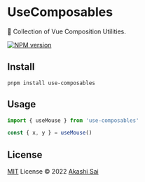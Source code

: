 # UseComposables

🔧 Collection of Vue Composition Utilities.

[![NPM version](https://img.shields.io/npm/v/nogi-api?color=a1b858&label=)](https://www.npmjs.com/package/use-composables)

## Install

```shell
pnpm install use-composables
```

## Usage

```ts
import { useMouse } from 'use-composables'

const { x, y } = useMouse()
```

## License

[MIT](./LICENSE) License © 2022 [Akashi Sai](https://github.com/akashigakki)
